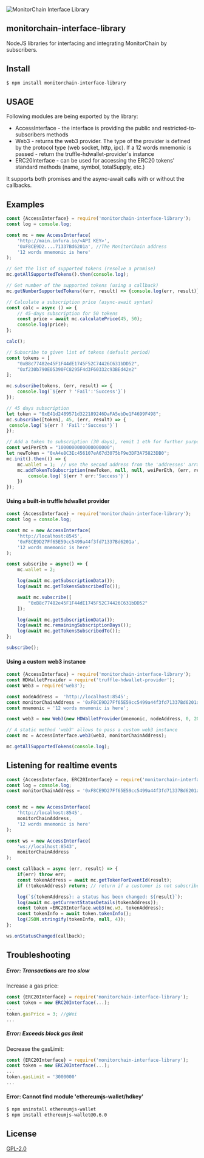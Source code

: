 ![MonitorChain Interface Library](https://monitorchain.com/wp-content/uploads/2018/07/Logo-MonitorChain2018-Dark-TextRight.png)

## monitorchain-interface-library
NodeJS libraries for interfacing and integrating MonitorChain by subscribers.

## Install
```bash
$ npm install monitorchain-interface-library
```

## USAGE
Following modules are being exported by the library:

- AccessInterface - the interface is providing the public and restricted-to-subscribers methods
- Web3 - returns the web3 provider. The type of the provider is defined by the protocol type (web socket,  http, ipc). If a 12 words mnemonic is passed - return the truffle-hdwallet-provider's instance
- ERC20Interface - can be used for accessing the ERC20 tokens' standard methods (name, symbol, totalSupply, etc.)

It supports both promises and the async-await calls with or without the callbacks.

## Examples
```javascript
const {AccessInterface} = require('monitorchain-interface-library');
const log = console.log;

const mc = new AccessInterface(
    'http://main.infura.io/<API KEY>',
    '0xF8CE9D2....71337Bd6201a', //The MonitorChain address
    '12 words mnemonic is here'
);

// Get the list of supported tokens (resolve a promise)
mc.getAllSupportedTokens().then(console.log);

// Get number of the supported tokens (using a callback)
mc.getNumberSupportedTokens((err, result) => {console.log(err, result)})

// Calculate a subscription price (async-await syntax)
const calc = async () => {
    // 45-days subscription for 50 tokens
    const price = await mc.calculatePrice(45, 50);
    console.log(price);
};

calc();

// Subscribe to given list of tokens (default period)
const tokens = [
    "0xB8c77482e45F1F44dE1745F52C74426C631bDD52",
    "0xf230b790E05390FC8295F4d3F60332c93BEd42e2"
];

mc.subscribe(tokens, (err, result) => {
    console.log(`${err ? 'Fail':'Success'}`)
});

// 45 days subscription
let token = "0xE41d2489571d322189246DaFA5ebDe1F4699F498";
mc.subscribe([token], 45, (err, result) => {
 console.log(`${err ? 'Fail':'Success'}`)
});

// Add a token to subscription (30 days), remit 1 eth for further purposes
const weiPerEth = "1000000000000000000";
let newToken = "0xA4e8C3Ec456107eA67d3075bF9e3DF3A75823DB0";
mc.init().then(() => {
    mc.wallet = 1;  // use the second address from the 'addresses' array generated by the truffle hdwallet provider
    mc.addTokenToSubscription(newToken, null, null, weiPerEth, (err, result) => {
        console.log(`${err ? err:'Success'}`)
    })
});
```

#### Using a built-in truffle hdwallet provider
```javascript
const {AccessInterface} = require('monitorchain-interface-library');
const log = console.log;

const mc = new AccessInterface(
    'http://localhost:8545',
    '0xF8CE9D27Ff65E59cc5499a44f3fd71337Bd6201a',
    '12 words mnemonic is here'
);

const subscribe = async() => {
    mc.wallet = 2;

    log(await mc.getSubscriptionData());
    log(await mc.getTokensSubscribedTo());

    await mc.subscribe([
        "0xB8c77482e45F1F44dE1745F52C74426C631bDD52"
    ]);

    log(await mc.getSubscriptionData());
    log(await mc.remainingSubscriptionDays());
    log(await mc.getTokensSubscribedTo());
};

subscribe();
```


#### Using a custom web3 instance

```javascript
const {AccessInterface} = require('monitorchain-interface-library');
const HDWalletProvider = require('truffle-hdwallet-provider');
const Web3 = require('web3');

const nodeAddress =  'http://localhost:8545';
const monitorChainAddress = '0xF8CE9D27Ff65E59cc5499a44f3fd71337Bd6201a';
const mnemonic = '12 words mnemonic is here';

const web3 = new Web3(new HDWalletProvider(mnemonic, nodeAddress, 0, 20));

// A static method 'web3' allows to pass a custom web3 instance
const mc = AccessInterface.web3(web3, monitorChainAddress);

mc.getAllSupportedTokens(console.log);
```

## Listening for realtime events
```javascript
const {AccessInterface, ERC20Interface} = require('monitorchain-interface-library');
const log = console.log;
const monitorChainAddress = '0xF8CE9D27Ff65E59cc5499a44f3fd71337Bd6201a';


const mc = new AccessInterface(
    'http://localhost:8545',
    monitorChainAddress,
    '12 words mnemonic is here'
);

const ws = new AccessInterface(
    'ws://localhost:8543',
    monitorChainAddress
);

const callback = async (err, result) => {
    if(err) throw err;
    const tokenAddress = await mc.getTokenForEventId(result);
    if (!tokenAddress) return; // return if a customer is not subscribed to token

    log(`${tokenAddress}: a status has been changed: ${result}`);
    log(await mc.getCurrentStatusDetails(tokenAddress));
    const token =ERC20Interface.web3(mc.w3, tokenAddress);
    const tokenInfo = await token.tokenInfo();
    log(JSON.stringify(tokenInfo, null, 4));
};

ws.onStatusChanged(callback);
```
## Troubleshooting
##### Error: Transactions are too slow
Increase a gas price:
```javascript
const {ERC20Interface} = require('monitorchain-interface-library');
const token = new ERC20Interface(...);
...
token.gasPrice = 3; //gWei
...

```
##### Error: Exceeds block gas limit
Decrease the gasLimit:
```javascript
const {ERC20Interface} = require('monitorchain-interface-library');
const token = new ERC20Interface(...);
...
token.gasLimit = '3000000'
...

```

#### Error: Cannot find module 'ethereumjs-wallet/hdkey'
```bash
$ npm uninstall ethereumjs-wallet
$ npm install ethereumjs-wallet@0.6.0
```

## License

[GPL-2.0](https://opensource.org/licenses/GPL-2.0 "GNU General Public License version 2")
